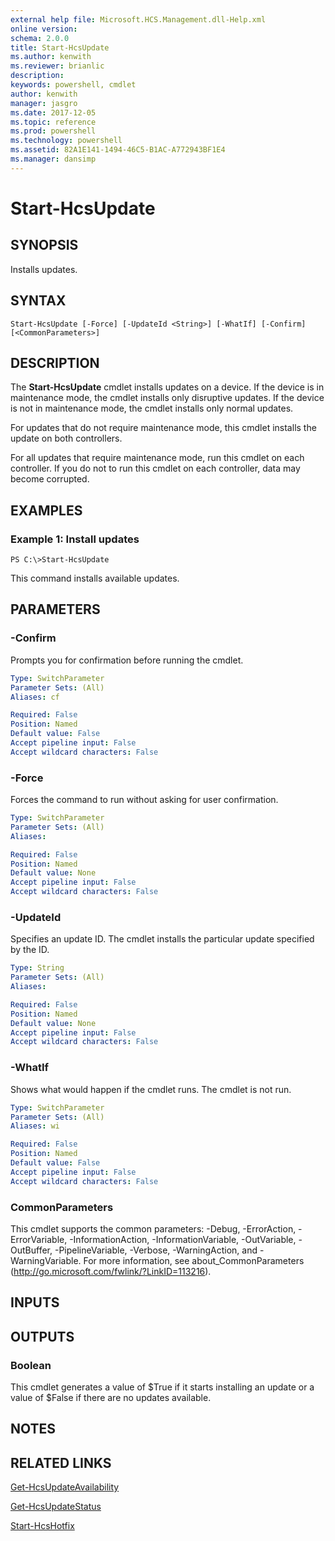 ```yaml
---
external help file: Microsoft.HCS.Management.dll-Help.xml
online version: 
schema: 2.0.0
title: Start-HcsUpdate
ms.author: kenwith
ms.reviewer: brianlic
description: 
keywords: powershell, cmdlet
author: kenwith
manager: jasgro
ms.date: 2017-12-05
ms.topic: reference
ms.prod: powershell
ms.technology: powershell
ms.assetid: 82A1E141-1494-46C5-B1AC-A772943BF1E4
ms.manager: dansimp
---
```


# Start-HcsUpdate

## SYNOPSIS
Installs updates.

## SYNTAX

```
Start-HcsUpdate [-Force] [-UpdateId <String>] [-WhatIf] [-Confirm] [<CommonParameters>]
```

## DESCRIPTION
The **Start-HcsUpdate** cmdlet installs updates on a device.
If the device is in maintenance mode, the cmdlet installs only disruptive updates.
If the device is not in maintenance mode, the cmdlet installs only normal updates.

For updates that do not require maintenance mode, this cmdlet installs the update on both controllers.

For all updates that require maintenance mode, run this cmdlet on each controller.
If you do not to run this cmdlet on each controller, data may become corrupted.

## EXAMPLES

### Example 1: Install updates
```
PS C:\>Start-HcsUpdate
```

This command installs available updates.

## PARAMETERS

### -Confirm
Prompts you for confirmation before running the cmdlet.

```yaml
Type: SwitchParameter
Parameter Sets: (All)
Aliases: cf

Required: False
Position: Named
Default value: False
Accept pipeline input: False
Accept wildcard characters: False
```

### -Force
Forces the command to run without asking for user confirmation.

```yaml
Type: SwitchParameter
Parameter Sets: (All)
Aliases: 

Required: False
Position: Named
Default value: None
Accept pipeline input: False
Accept wildcard characters: False
```

### -UpdateId
Specifies an update ID.
The cmdlet installs the particular update specified by the ID.

```yaml
Type: String
Parameter Sets: (All)
Aliases: 

Required: False
Position: Named
Default value: None
Accept pipeline input: False
Accept wildcard characters: False
```

### -WhatIf
Shows what would happen if the cmdlet runs.
The cmdlet is not run.

```yaml
Type: SwitchParameter
Parameter Sets: (All)
Aliases: wi

Required: False
Position: Named
Default value: False
Accept pipeline input: False
Accept wildcard characters: False
```

### CommonParameters
This cmdlet supports the common parameters: -Debug, -ErrorAction, -ErrorVariable, -InformationAction, -InformationVariable, -OutVariable, -OutBuffer, -PipelineVariable, -Verbose, -WarningAction, and -WarningVariable. For more information, see about_CommonParameters (http://go.microsoft.com/fwlink/?LinkID=113216).

## INPUTS

## OUTPUTS

### Boolean
This cmdlet generates a value of $True if it starts installing an update or a value of $False if there are no updates available.

## NOTES

## RELATED LINKS

[Get-HcsUpdateAvailability](./Get-HcsUpdateAvailability.md)

[Get-HcsUpdateStatus](./Get-HcsUpdateStatus.md)

[Start-HcsHotfix](./Start-HcsHotfix.md)

